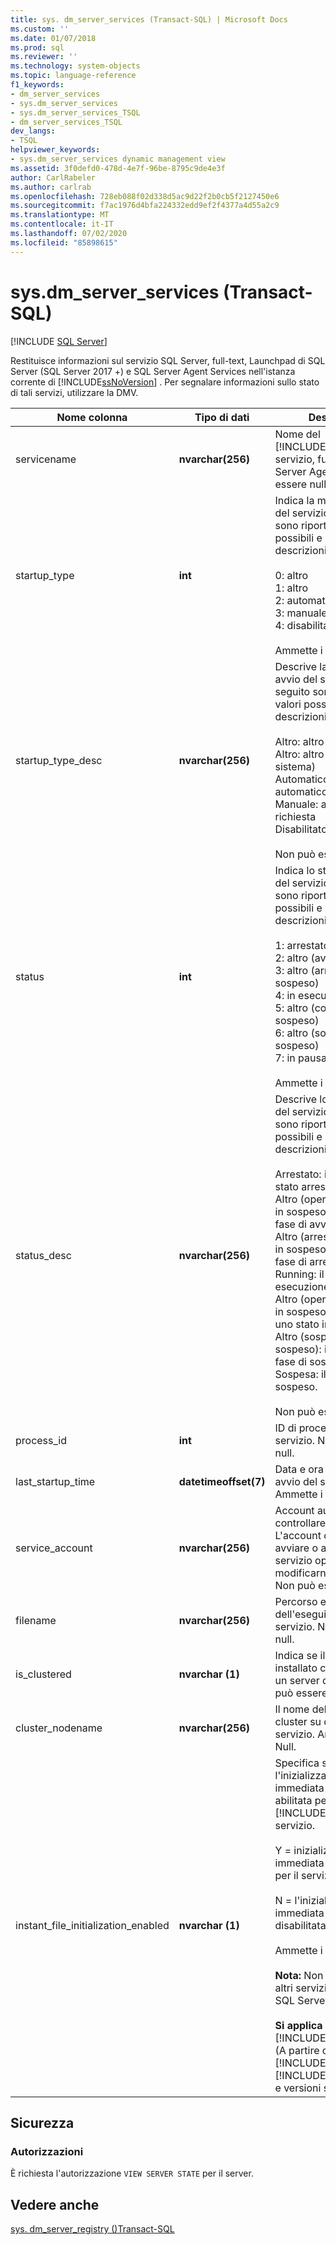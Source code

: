 ```yaml
---
title: sys. dm_server_services (Transact-SQL) | Microsoft Docs
ms.custom: ''
ms.date: 01/07/2018
ms.prod: sql
ms.reviewer: ''
ms.technology: system-objects
ms.topic: language-reference
f1_keywords:
- dm_server_services
- sys.dm_server_services
- sys.dm_server_services_TSQL
- dm_server_services_TSQL
dev_langs:
- TSQL
helpviewer_keywords:
- sys.dm_server_services dynamic management view
ms.assetid: 3f0defd0-478d-4e7f-96be-8795c9de4e3f
author: CarlRabeler
ms.author: carlrab
ms.openlocfilehash: 728eb088f02d338d5ac9d22f2b0cb5f2127450e6
ms.sourcegitcommit: f7ac1976d4bfa224332edd9ef2f4377a4d55a2c9
ms.translationtype: MT
ms.contentlocale: it-IT
ms.lasthandoff: 07/02/2020
ms.locfileid: "85898615"
---
```

# <a name="sysdm_server_services-transact-sql"></a>sys.dm_server_services (Transact-SQL)
[!INCLUDE [SQL Server](../../includes/applies-to-version/sqlserver.md)]

  Restituisce informazioni sul servizio SQL Server, full-text, Launchpad di SQL Server (SQL Server 2017 +) e SQL Server Agent Services nell'istanza corrente di [!INCLUDE[ssNoVersion](../../includes/ssnoversion-md.md)] . Per segnalare informazioni sullo stato di tali servizi, utilizzare la DMV.  
  
 
|Nome colonna|Tipo di dati|Descrizione|  
|-----------------|---------------|-----------------|  
|servicename|**nvarchar(256)**|Nome del [!INCLUDE[ssDEnoversion](../../includes/ssdenoversion-md.md)] servizio, full-text o SQL Server Agent. Non può essere null.|  
|startup_type|**int**|Indica la modalità di avvio del servizio. Di seguito sono riportati i valori possibili e le relative descrizioni.<br /><br /> 0: altro<br />1: altro<br />2: automatico<br />3: manuale<br />4: disabilitato<br /><br /> Ammette i valori Null.|  
|startup_type_desc|**nvarchar(256)**|Descrive la modalità di avvio del servizio. Di seguito sono riportati i valori possibili e le relative descrizioni.<br /><br /> Altro: altro (avvio avvio)<br />Altro: altro (avvio del sistema)<br />Automatico: avvio automatico<br />Manuale: avvio della richiesta<br />Disabilitato: disabilitato<br /><br /> Non può essere null.|  
|status|**int**|Indica lo stato corrente del servizio. Di seguito sono riportati i valori possibili e le relative descrizioni.<br /><br /> 1: arrestato<br />2: altro (avvio in sospeso)<br />3: altro (arresto in sospeso)<br />4: in esecuzione<br />5: altro (continua in sospeso)<br />6: altro (sospensione in sospeso)<br />7: in pausa<br /><br /> Ammette i valori Null.|  
|status_desc|**nvarchar(256)**|Descrive lo stato corrente del servizio. Di seguito sono riportati i valori possibili e le relative descrizioni.<br /><br /> Arrestato: il servizio è stato arrestato.<br />Altro (operazione di avvio in sospeso): il servizio è in fase di avvio.<br />Altro (arresta operazione in sospeso): il servizio è in fase di arresto.<br />Running: il servizio è in esecuzione.<br />Altro (operazioni continue in sospeso): il servizio è in uno stato in sospeso.<br />Altro (sospensione in sospeso): il servizio è in fase di sospensione.<br />Sospesa: il servizio è sospeso.<br /><br /> Non può essere null.|  
|process_id|**int**|ID di processo del servizio. Non può essere null.|  
|last_startup_time|**datetimeoffset(7)**|Data e ora dell'ultimo avvio del servizio. Ammette i valori Null.|  
|service_account|**nvarchar(256)**|Account autorizzato a controllare il servizio. L'account consente di avviare o arrestare il servizio oppure di modificarne le proprietà. Non può essere null.|  
|filename|**nvarchar(256)**|Percorso e nome file dell'eseguibile del servizio. Non può essere null.|  
|is_clustered|**nvarchar (1)**|Indica se il servizio è installato come risorsa di un server di cluster. Non può essere null.|  
|cluster_nodename|**nvarchar(256)**|Il nome del nodo del cluster su cui è installato il servizio. Ammette i valori Null.|
|instant_file_initialization_enabled|**nvarchar (1)**|Specifica se l'inizializzazione immediata dei file è abilitata per il [!INCLUDE[ssDEnoversion](../../includes/ssdenoversion-md.md)] servizio.<br /><br />Y = inizializzazione immediata dei file abilitata per il servizio.<br /><br />N = l'inizializzazione immediata dei file è disabilitata per il servizio.<br /><br /> Ammette i valori Null.<br /><br /> **Nota:** Non si applica ad altri servizi, ad esempio la SQL Server Agent.<br /><br /> **Si applica a:** [!INCLUDE[ssNoVersion](../../includes/ssnoversion-md.md)] (A partire da [!INCLUDE[sssql11](../../includes/sssql11-md.md)] SP4 e [!INCLUDE[ssSQL15](../../includes/sssql15-md.md)] SP1 e versioni successive.|  

## <a name="security"></a>Sicurezza  
  
### <a name="permissions"></a>Autorizzazioni  
 È richiesta l'autorizzazione `VIEW SERVER STATE` per il server.  
  
## <a name="see-also"></a>Vedere anche  
 [sys. dm_server_registry &#40;&#41;Transact-SQL](../../relational-databases/system-dynamic-management-views/sys-dm-server-registry-transact-sql.md)  
  
